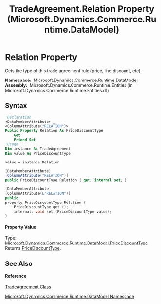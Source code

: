 ﻿---
title: TradeAgreement.Relation Property  (Microsoft.Dynamics.Commerce.Runtime.DataModel)
TOCTitle: Relation Property
ms:assetid: P:Microsoft.Dynamics.Commerce.Runtime.DataModel.TradeAgreement.Relation
ms:mtpsurl: https://technet.microsoft.com/en-us/library/microsoft.dynamics.commerce.runtime.datamodel.tradeagreement.relation(v=AX.60)
ms:contentKeyID: 49833880
ms.date: 05/18/2015
mtps_version: v=AX.60
f1_keywords:
- Microsoft.Dynamics.Commerce.Runtime.DataModel.TradeAgreement.Relation
dev_langs:
- CSharp
- C++
- VB
---

# Relation Property

Gets the type of this trade agreement rule (price, line discount, etc).

**Namespace:**  [Microsoft.Dynamics.Commerce.Runtime.DataModel](microsoft-dynamics-commerce-runtime-datamodel-namespace.md)  
**Assembly:**  Microsoft.Dynamics.Commerce.Runtime.Entities (in Microsoft.Dynamics.Commerce.Runtime.Entities.dll)

## Syntax

``` vb
'Declaration
<DataMemberAttribute> _
<ColumnAttribute("RELATION")> _
Public Property Relation As PriceDiscountType
    Get
    Friend Set
'Usage
Dim instance As TradeAgreement
Dim value As PriceDiscountType

value = instance.Relation
```

``` csharp
[DataMemberAttribute]
[ColumnAttribute("RELATION")]
public PriceDiscountType Relation { get; internal set; }
```

``` c++
[DataMemberAttribute]
[ColumnAttribute(L"RELATION")]
public:
property PriceDiscountType Relation {
    PriceDiscountType get ();
    internal: void set (PriceDiscountType value);
}
```

#### Property Value

Type: [Microsoft.Dynamics.Commerce.Runtime.DataModel.PriceDiscountType](pricediscounttype-enumeration-microsoft-dynamics-commerce-runtime-datamodel.md)  
Returns [PriceDiscountType](pricediscounttype-enumeration-microsoft-dynamics-commerce-runtime-datamodel.md).  

## See Also

#### Reference

[TradeAgreement Class](tradeagreement-class-microsoft-dynamics-commerce-runtime-datamodel.md)

[Microsoft.Dynamics.Commerce.Runtime.DataModel Namespace](microsoft-dynamics-commerce-runtime-datamodel-namespace.md)

